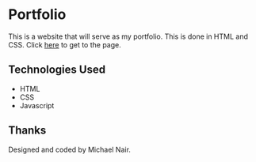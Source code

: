 # Portfolio

This is a website that will serve as my portfolio. This is done in HTML and CSS. Click [here](https://michaelpnair.github.io/portfolio) to get to the page.


## Technologies Used
- HTML
- CSS
- Javascript

## Thanks
Designed and coded by Michael Nair.